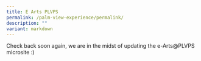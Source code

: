 ```yaml
---
title: E Arts PLVPS
permalink: /palm-view-experience/permalink/
description: ""
variant: markdown
---
```

Check back soon again, we are in the midst of updating the e-Arts@PLVPS microsite :)